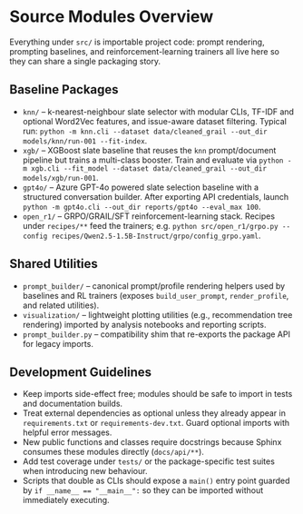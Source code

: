 # Source Modules Overview

Everything under `src/` is importable project code: prompt rendering, prompting
baselines, and reinforcement-learning trainers all live here so they can share a
single packaging story.

## Baseline Packages

- `knn/` – k-nearest-neighbour slate selector with modular CLIs, TF-IDF and
  optional Word2Vec features, and issue-aware dataset filtering. Typical run:
  `python -m knn.cli --dataset data/cleaned_grail --out_dir models/knn/run-001 --fit-index`.
- `xgb/` – XGBoost slate baseline that reuses the `knn` prompt/document pipeline
  but trains a multi-class booster. Train and evaluate via
  `python -m xgb.cli --fit_model --dataset data/cleaned_grail --out_dir models/xgb/run-001`.
- `gpt4o/` – Azure GPT-4o powered slate selection baseline with a structured
  conversation builder. After exporting API credentials, launch
  `python -m gpt4o.cli --out_dir reports/gpt4o --eval_max 100`.
- `open_r1/` – GRPO/GRAIL/SFT reinforcement-learning stack. Recipes under
  `recipes/**` feed the trainers; e.g.
  `python src/open_r1/grpo.py --config recipes/Qwen2.5-1.5B-Instruct/grpo/config_grpo.yaml`.

## Shared Utilities

- `prompt_builder/` – canonical prompt/profile rendering helpers used by
  baselines and RL trainers (exposes `build_user_prompt`, `render_profile`, and
  related utilities).
- `visualization/` – lightweight plotting utilities (e.g., recommendation tree
  rendering) imported by analysis notebooks and reporting scripts.
- `prompt_builder.py` – compatibility shim that re-exports the package API for
  legacy imports.

## Development Guidelines

- Keep imports side-effect free; modules should be safe to import in tests and
  documentation builds.
- Treat external dependencies as optional unless they already appear in
  `requirements.txt` or `requirements-dev.txt`. Guard optional imports with
  helpful error messages.
- New public functions and classes require docstrings because Sphinx consumes
  these modules directly (`docs/api/**`).
- Add test coverage under `tests/` or the package-specific test suites when
  introducing new behaviour.
- Scripts that double as CLIs should expose a `main()` entry point guarded by
  `if __name__ == "__main__":` so they can be imported without immediately
  executing.

